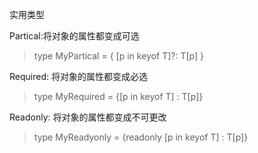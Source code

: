 实用类型

Partical<T>:将对象的属性都变成可选

> type MyPartical<T> = { [p in keyof T]?: T[p]  } 

Required<T>: 将对象的属性都变成必选

> type MyRequired<T> = {[p in keyof T] : T[p]}

Readonly<T>: 将对象的属性都变成不可更改

> type MyReadyonly<T> = {readonly [p in keyof T] : T[p]}